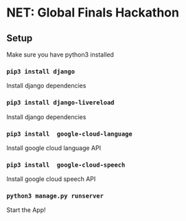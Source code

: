 # NET: Global Finals Hackathon

## Setup
Make sure you have python3 installed

### `pip3 install django `
Install django dependencies

### `pip3 install django-livereload`
Install django dependencies

### `pip3 install  google-cloud-language `
Install google cloud language API

### `pip3 install  google-cloud-speech `
Install google cloud speech API

### `python3 manage.py runserver`
Start the App!